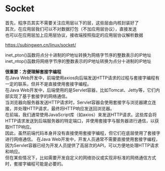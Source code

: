 # Socket 
首先，程序员其实不需要关注应用层以下的层，这些层由内核封装好了    
其次，在应用层我们可以不对数据打包（不加应用层协议），直接发送  
也可以在应用层加上应用层协议，接收端按照指定的应用层协议解析数据

https://subingwen.cn/linux/socket/

inet_pton()函数将点分十进制的IP地址转换为网络字节序的整数表示的IP地址  
inet_ntop()函数将网络字节序的整数表示的IP地址转换为点分十进制的IP地址  

**很重要：方便理解套接字编程**  
在Java Web开发中，前端使用axios向后端发送HTTP请求的过程与套接字编程有一定的联系，但并不是直接使用套接字编程。  
在Java Web开发中，后端使用的是Servlet容器，比如Tomcat、Jetty等，它们内部实现了基于套接字的网络通信。  
当浏览器向服务器发送HTTP请求时，Servlet容器会使用套接字与浏览器建立连接，并处理HTTP请求，最终将HTTP响应发送回浏览器。  
在前端，我们通常使用JavaScript库（如axios）来发送HTTP请求。这些库会将HTTP请求发送到后端服务器的特定端口，并使用套接字与服务器进行通信，以获取HTTP响应。  
因此，虽然前端代码本身并没有直接使用套接字编程，但它们在底层使用了套接字进行网络通信。
在Java Web开发中，开发人员通常不需要直接使用套接字编程，因为Servlet容器已经为开发人员提供了高层次的API，可以方便地处理HTTP请求和响应。  
但在某些情况下，比如需要开发自定义的网络协议或实现非标准的网络通信方式时，套接字编程可能是必要的。


